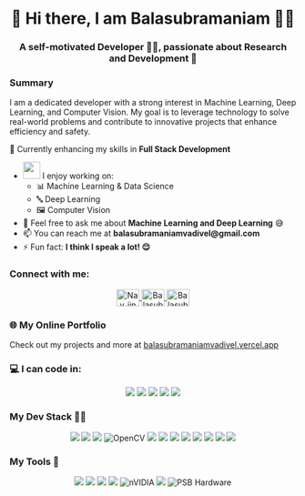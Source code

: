 <h1 align="center">👋 Hi there, I am Balasubramaniam 🙇‍♀️</h1>
<h3 align="center">A self-motivated Developer 👨‍💻, passionate about Research and Development 🚀</h3>

<h3>Summary</h3>
<p>I am a dedicated developer with a strong interest in Machine Learning, Deep Learning, and Computer Vision. My goal is to leverage technology to solve real-world problems and contribute to innovative projects that enhance efficiency and safety.</p>

<p>🌱 Currently enhancing my skills in <strong>Full Stack Development</strong></p>

<ul>
    <li><img src="https://media.giphy.com/media/WUlplcMpOCEmTGBtBW/giphy.gif" width="30"> I enjoy working on:
        <ul>
            <li>📊 Machine Learning & Data Science</li>
            <li>🔤 Deep Learning</li>
            <li>🖼 Computer Vision</li>
        </ul>
    </li>
    <li>💬 Feel free to ask me about <strong>Machine Learning and Deep Learning</strong> 😅</li>
    <li>📫 You can reach me at <strong>balasubramaniamvadivel@gmail.com</strong></li>
    <li>⚡ Fun fact: <strong>I think I speak a lot! 😌</strong></li>
</ul>

<h3 align="left">Connect with me:</h3>
<p align="center">
    <a href="https://twitter.com/Nav_iinV" target="blank">
        <img align="center" src="https://cdn.jsdelivr.net/npm/simple-icons@3.0.1/icons/twitter.svg" alt="Nav_iin" height="30" width="40" />
    </a>
    <a href="https://www.linkedin.com/in/balasubramaniam-v-5215251b7/" target="blank">
        <img align="center" src="https://cdn.jsdelivr.net/npm/simple-icons@3.0.1/icons/linkedin.svg" alt="Balasubramaniam" height="30" width="40" />
    </a>
    <a href="https://www.kaggle.com/balasubramaniamv" target="blank">
        <img align="center" src="https://cdn.jsdelivr.net/npm/simple-icons@3.0.1/icons/kaggle.svg" alt="BalasubramaniamV" height="30" width="40" />
    </a>
</p>

<h3>🌐 My Online Portfolio</h3>
<p>Check out my projects and more at <a href="https://balasubramaniamvadivel.vercel.app/">balasubramaniamvadivel.vercel.app</a></p>

<h3>💻 I can code in:</h3>
<p align="center">
    <img src="https://img.shields.io/badge/python%20-%2314354C.svg?&style=for-the-badge&logo=python&logoColor=gold"/>
    <img src="https://img.shields.io/badge/html5%20-%23E34F26.svg?&style=for-the-badge&logo=html5&logoColor=white"/>
    <img src="https://img.shields.io/badge/css3%20-%231572B6.svg?&style=for-the-badge&logo=css3&logoColor=white"/>
    <img src="https://img.shields.io/badge/c++%20-%2300599C.svg?&style=for-the-badge&logo=c%2B%2B&logoColor=white"/>
    <img src="https://img.shields.io/badge/java-%23E34F26.svg?&style=for-the-badge&logo=java&logoColor=white"/>
</p>

<h3>My Dev Stack 👨‍💻</h3>
<p align="center">
    <img src="https://img.shields.io/badge/TensorFlow%20-%23FF6F00.svg?&style=for-the-badge&logo=TensorFlow&logoColor=white" />
    <img src="https://img.shields.io/badge/PyTorch-black?&style=for-the-badge&logo=pytorch&logoColor=red"/>
    <img src="https://img.shields.io/badge/Numpy-013220?&style=for-the-badge&logo=numpy"/>
    <img alt="OpenCV" src="https://img.shields.io/badge/opencv-%23white.svg?&style=for-the-badge&logo=opencv&logoColor=white"/>
    <img src="https://img.shields.io/badge/Pandas-130654?&style=for-the-badge&logo=pandas"/>
    <img src="https://img.shields.io/badge/Scikit--Learn-%233294C7?&style=for-the-badge&logo=scikit-learn"/>
    <img src="https://img.shields.io/badge/github%20-%23121011.svg?&style=for-the-badge&logo=github&logoColor=white"/>
    <img src="https://img.shields.io/badge/git%20-%23F05033.svg?&style=for-the-badge&logo=git&logoColor=white"/>
    <img src="https://img.shields.io/badge/AWS-232F3E.svg?&style=for-the-badge&logo=amazonaws&logoColor=white"/>
    <img src="https://img.shields.io/badge/GitLab-330F63.svg?&style=for-the-badge&logo=gitlab&logoColor=white"/>
    <img src="https://img.shields.io/badge/Firebase-FFCA28.svg?&style=for-the-badge&logo=firebase&logoColor=white"/>
    <img src="https://img.shields.io/badge/Vercel-000000.svg?&style=for-the-badge&logo=vercel&logoColor=white"/>
</p>

<h3>My Tools 🧰</h3>
<p align="center">
    <img src="https://img.shields.io/badge/Linux-FF0000.svg?&style=flat-square&logo=linux&logoColor=white"/>
    <img src="https://img.shields.io/badge/Cloud-FFFFFF.svg?&style=flat-square&logo=cloud&logoColor=black"/>
    <img src="https://img.shields.io/badge/Windows-555555.svg?&style=flat-square&logo=windows&logoColor=0078D6"/>
    <img src="https://img.shields.io/badge/VS_Code-555555.svg?style=flat-square&logo=visual-studio-code&logoColor=007ACC"/>
    <img alt="nVIDIA" src="https://img.shields.io/badge/nVIDIA-%2376B900.svg?&style=flat&logo=nVIDIA&logoColor=white"/>
    <img src="https://img.shields.io/badge/Jupyter-555555.svg?style=flat-square&logo=jupyter&logoColor=F37626"/>
    <img src="https://img.shields.io/badge/PSB_Hardware-00A4EF.svg?&style=for-the-badge&logo=hardware" alt="PSB Hardware"/>
</p>

